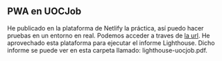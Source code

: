 ## PWA en UOCJob

He publicado en la plataforma de Netlify la práctica, así puedo hacer pruebas en un entorno
en real. Podemos acceder a traves de [la url](https://uoc-advanced-frontend.netlify.app/).
He aprovechado esta plataforma para ejecutar el informe Lighthouse. Dicho informe se puede
ver en esta carpeta llamado: lighthouse-uocjob.pdf.
